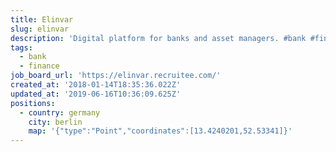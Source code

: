 ```yaml
---
title: Elinvar
slug: elinvar
description: 'Digital platform for banks and asset managers. #bank #finance'
tags:
  - bank
  - finance
job_board_url: 'https://elinvar.recruitee.com/'
created_at: '2018-01-14T18:35:36.022Z'
updated_at: '2019-06-16T10:36:09.625Z'
positions:
  - country: germany
    city: berlin
    map: '{"type":"Point","coordinates":[13.4240201,52.53341]}'
---
```

